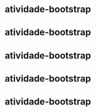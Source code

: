 # atividade-bootstrap
# atividade-bootstrap
# atividade-bootstrap
# atividade-bootstrap
# atividade-bootstrap
